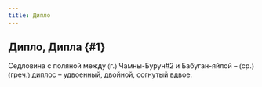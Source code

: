 ```yaml
---
title: Дипло
---
```

## Дипло, Дипла {#1}

Седловина с поляной между ⦅г.⦆ Чамны-Бурун#2 и Бабуган-яйлой – ⦅ср.⦆ ⦅греч.⦆ диплос – удвоенный, двойной, согнутый вдвое. 
